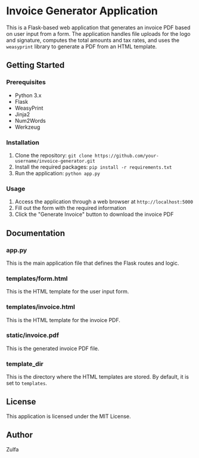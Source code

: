 Invoice Generator Application
=============================

This is a Flask-based web application that generates an invoice PDF based on user input from a form. The application handles file uploads for the logo and signature, computes the total amounts and tax rates, and uses the `weasyprint` library to generate a PDF from an HTML template.

Getting Started
---------------

### Prerequisites

* Python 3.x
* Flask
* WeasyPrint
* Jinja2
* Num2Words
* Werkzeug

### Installation

1. Clone the repository: `git clone https://github.com/your-username/invoice-generator.git`
2. Install the required packages: `pip install -r requirements.txt`
3. Run the application: `python app.py`

### Usage

1. Access the application through a web browser at `http://localhost:5000`
2. Fill out the form with the required information
3. Click the "Generate Invoice" button to download the invoice PDF

Documentation
-------------

### app.py

This is the main application file that defines the Flask routes and logic.

### templates/form.html

This is the HTML template for the user input form.

### templates/invoice.html

This is the HTML template for the invoice PDF.

### static/invoice.pdf

This is the generated invoice PDF file.


### template_dir

This is the directory where the HTML templates are stored. By default, it is set to `templates`.

License
-------

This application is licensed under the MIT License.

Author
------

Zulfa
